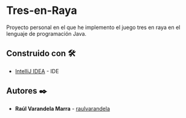 # Tres-en-Raya
Proyecto personal en el que he implemento el juego tres en raya en el lenguaje de programación Java.


## Construido con :hammer_and_wrench:

* [IntelliJ IDEA](https://www.jetbrains.com/es-es/idea/) - IDE

## Autores :black_nib:

* **Raúl Varandela Marra** -  [raulvarandela](https://github.com/raulvarandela)
